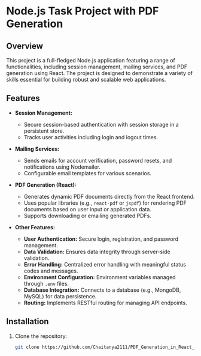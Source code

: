 # Node.js Task Project with PDF Generation

## Overview

This project is a full-fledged Node.js application featuring a range of functionalities, including session management, mailing services, and PDF generation using React. The project is designed to demonstrate a variety of skills essential for building robust and scalable web applications.

## Features

- **Session Management:** 
  - Secure session-based authentication with session storage in a persistent store.
  - Tracks user activities including login and logout times.

- **Mailing Services:** 
  - Sends emails for account verification, password resets, and notifications using Nodemailer.
  - Configurable email templates for various scenarios.

- **PDF Generation (React):**
  - Generates dynamic PDF documents directly from the React frontend.
  - Uses popular libraries (e.g., `react-pdf` or `jspdf`) for rendering PDF documents based on user input or application data.
  - Supports downloading or emailing generated PDFs.

- **Other Features:**
  - **User Authentication:** Secure login, registration, and password management.
  - **Data Validation:** Ensures data integrity through server-side validation.
  - **Error Handling:** Centralized error handling with meaningful status codes and messages.
  - **Environment Configuration:** Environment variables managed through `.env` files.
  - **Database Integration:** Connects to a database (e.g., MongoDB, MySQL) for data persistence.
  - **Routing:** Implements RESTful routing for managing API endpoints.

## Installation

1. Clone the repository:
   ```bash
   git clone https://github.com/Chaitanya2111/PDF_Generation_in_React_js
